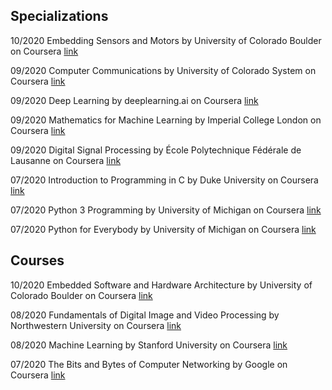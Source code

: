 ## Specializations
10/2020
Embedding Sensors and Motors by University of Colorado Boulder on Coursera
[link](https://coursera.org/verify/specialization/LFDPPEURJGFU)

09/2020
Computer Communications by University of Colorado System on Coursera
[link](https://coursera.org/verify/specialization/S422L6Y72Q4U)

09/2020
Deep Learning by deeplearning.ai on Coursera
[link](https://coursera.org/verify/specialization/UX87ETS5XKNM)

09/2020
Mathematics for Machine Learning by Imperial College London on Coursera
[link](https://coursera.org/verify/specialization/WG676J5VZTG8)

09/2020
Digital Signal Processing by École Polytechnique Fédérale de Lausanne on Coursera
[link](https://coursera.org/verify/specialization/RA6ZZY3U9B72)

07/2020
Introduction to Programming in C by Duke University on Coursera
[link](https://coursera.org/verify/specialization/6S4JT3U5SNTM)

07/2020
Python 3 Programming by University of Michigan on Coursera
[link](https://coursera.org/verify/specialization/ZKCMNENEK7M6)

07/2020
Python for Everybody by University of Michigan on Coursera
[link](https://coursera.org/verify/specialization/K7GB8JXB8JNW)


## Courses
10/2020
Embedded Software and Hardware Architecture by University of Colorado Boulder on Coursera
[link](https://coursera.org/verify/4JML4EZ9T7GR)

08/2020
Fundamentals of Digital Image and Video Processing by Northwestern University on Coursera
[link](https://coursera.org/verify/VEX4Z567P9NC)

08/2020
Machine Learning by Stanford University on Coursera
[link](https://coursera.org/verify/FAEKTRGDPMPU)

07/2020
The Bits and Bytes of Computer Networking by Google on Coursera
[link](https://coursera.org/verify/5LY5FY7FP2PH)
